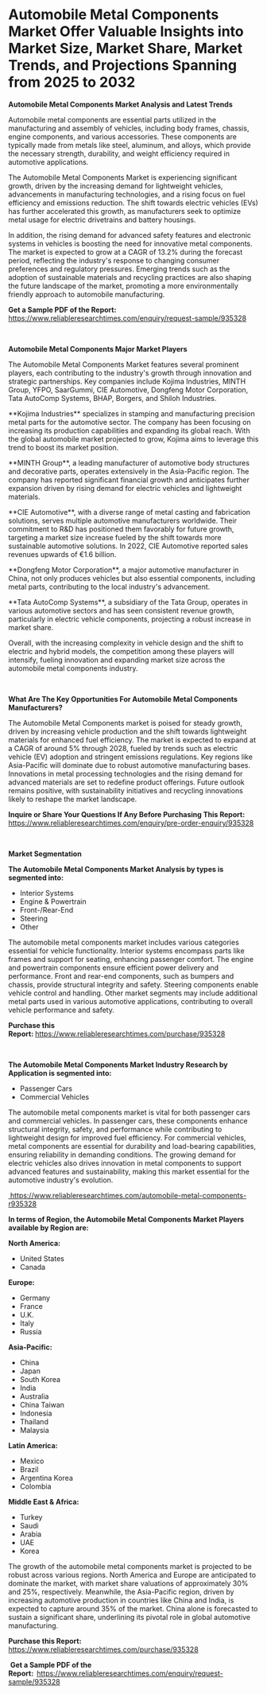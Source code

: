 <p><h1>Automobile Metal Components Market Offer Valuable Insights into Market Size, Market Share, Market Trends, and Projections Spanning from 2025 to 2032</h1></p><p><strong>Automobile Metal Components Market Analysis and Latest Trends</strong></p>
<p><p>Automobile metal components are essential parts utilized in the manufacturing and assembly of vehicles, including body frames, chassis, engine components, and various accessories. These components are typically made from metals like steel, aluminum, and alloys, which provide the necessary strength, durability, and weight efficiency required in automotive applications. </p><p>The Automobile Metal Components Market is experiencing significant growth, driven by the increasing demand for lightweight vehicles, advancements in manufacturing technologies, and a rising focus on fuel efficiency and emissions reduction. The shift towards electric vehicles (EVs) has further accelerated this growth, as manufacturers seek to optimize metal usage for electric drivetrains and battery housings. </p><p>In addition, the rising demand for advanced safety features and electronic systems in vehicles is boosting the need for innovative metal components. The market is expected to grow at a CAGR of 13.2% during the forecast period, reflecting the industry's response to changing consumer preferences and regulatory pressures. Emerging trends such as the adoption of sustainable materials and recycling practices are also shaping the future landscape of the market, promoting a more environmentally friendly approach to automobile manufacturing.</p></p>
<p><strong>Get a Sample PDF of the Report:&nbsp;</strong> <a href="https://www.reliableresearchtimes.com/enquiry/request-sample/935328?utm_campaign=3123&utm_medium=2&utm_source=Github&utm_content=ia&utm_term=18042025&utm_id=automobile-metal-components">https://www.reliableresearchtimes.com/enquiry/request-sample/935328</a></p>
<p>&nbsp;</p>
<p><strong>Automobile Metal Components Major Market Players</strong></p>
<p><p>The Automobile Metal Components Market features several prominent players, each contributing to the industry's growth through innovation and strategic partnerships. Key companies include Kojima Industries, MINTH Group, YFPO, SaarGummi, CIE Automotive, Dongfeng Motor Corporation, Tata AutoComp Systems, BHAP, Borgers, and Shiloh Industries.</p><p>**Kojima Industries** specializes in stamping and manufacturing precision metal parts for the automotive sector. The company has been focusing on increasing its production capabilities and expanding its global reach. With the global automobile market projected to grow, Kojima aims to leverage this trend to boost its market position.</p><p>**MINTH Group**, a leading manufacturer of automotive body structures and decorative parts, operates extensively in the Asia-Pacific region. The company has reported significant financial growth and anticipates further expansion driven by rising demand for electric vehicles and lightweight materials.</p><p>**CIE Automotive**, with a diverse range of metal casting and fabrication solutions, serves multiple automotive manufacturers worldwide. Their commitment to R&D has positioned them favorably for future growth, targeting a market size increase fueled by the shift towards more sustainable automotive solutions. In 2022, CIE Automotive reported sales revenues upwards of €1.6 billion.</p><p>**Dongfeng Motor Corporation**, a major automotive manufacturer in China, not only produces vehicles but also essential components, including metal parts, contributing to the local industry's advancement. </p><p>**Tata AutoComp Systems**, a subsidiary of the Tata Group, operates in various automotive sectors and has seen consistent revenue growth, particularly in electric vehicle components, projecting a robust increase in market share.</p><p>Overall, with the increasing complexity in vehicle design and the shift to electric and hybrid models, the competition among these players will intensify, fueling innovation and expanding market size across the automobile metal components industry.</p></p>
<p>&nbsp;</p>
<p><strong>What Are The Key Opportunities For Automobile Metal Components Manufacturers?</strong></p>
<p><p>The Automobile Metal Components market is poised for steady growth, driven by increasing vehicle production and the shift towards lightweight materials for enhanced fuel efficiency. The market is expected to expand at a CAGR of around 5% through 2028, fueled by trends such as electric vehicle (EV) adoption and stringent emissions regulations. Key regions like Asia-Pacific will dominate due to robust automotive manufacturing bases. Innovations in metal processing technologies and the rising demand for advanced materials are set to redefine product offerings. Future outlook remains positive, with sustainability initiatives and recycling innovations likely to reshape the market landscape.</p></p>
<p><strong>Inquire or Share Your Questions If Any Before Purchasing This Report:</strong> <a href="https://www.reliableresearchtimes.com/enquiry/pre-order-enquiry/935328?utm_campaign=3123&utm_medium=2&utm_source=Github&utm_content=ia&utm_term=18042025&utm_id=automobile-metal-components">https://www.reliableresearchtimes.com/enquiry/pre-order-enquiry/935328</a></p>
<p>&nbsp;</p>
<p><strong>Market Segmentation</strong></p>
<p><strong>The Automobile Metal Components Market Analysis by types is segmented into:</strong></p>
<p><ul><li>Interior Systems</li><li>Engine & Powertrain</li><li>Front-/Rear-End</li><li>Steering</li><li>Other</li></ul></p>
<p><p>The automobile metal components market includes various categories essential for vehicle functionality. Interior systems encompass parts like frames and support for seating, enhancing passenger comfort. The engine and powertrain components ensure efficient power delivery and performance. Front and rear-end components, such as bumpers and chassis, provide structural integrity and safety. Steering components enable vehicle control and handling. Other market segments may include additional metal parts used in various automotive applications, contributing to overall vehicle performance and safety.</p></p>
<p><strong>Purchase this Report:&nbsp;</strong><a href="https://www.reliableresearchtimes.com/purchase/935328?utm_campaign=3123&utm_medium=2&utm_source=Github&utm_content=ia&utm_term=18042025&utm_id=automobile-metal-components">https://www.reliableresearchtimes.com/purchase/935328</a></p>
<p>&nbsp;</p>
<p><strong>The Automobile Metal Components Market Industry Research by Application is segmented into:</strong></p>
<p><ul><li>Passenger Cars</li><li>Commercial Vehicles</li></ul></p>
<p><p>The automobile metal components market is vital for both passenger cars and commercial vehicles. In passenger cars, these components enhance structural integrity, safety, and performance while contributing to lightweight design for improved fuel efficiency. For commercial vehicles, metal components are essential for durability and load-bearing capabilities, ensuring reliability in demanding conditions. The growing demand for electric vehicles also drives innovation in metal components to support advanced features and sustainability, making this market essential for the automotive industry's evolution.</p></p>
<p><a href="https://www.reliableresearchtimes.com/automobile-metal-components-r935328?utm_campaign=3123&utm_medium=2&utm_source=Github&utm_content=ia&utm_term=18042025&utm_id=automobile-metal-components">&nbsp;https://www.reliableresearchtimes.com/automobile-metal-components-r935328</a></p>
<p><strong>In terms of Region, the Automobile Metal Components Market Players available by Region are:</strong></p>
<p>
    <p> <strong> North America: </strong>
        <ul>
            <li>United States</li>
            <li>Canada</li>
        </ul>
        </p> 
    <p> <strong> Europe: </strong>
        <ul>
            <li>Germany</li>
            <li>France</li>
            <li>U.K.</li>
            <li>Italy</li>
            <li>Russia</li>
        </ul>
        </p> 
    <p> <strong> Asia-Pacific: </strong>
        <ul>
            <li>China</li>
            <li>Japan</li>
            <li>South Korea</li>
            <li>India</li>
            <li>Australia</li>
            <li>China Taiwan</li>
            <li>Indonesia</li>
            <li>Thailand</li>
            <li>Malaysia</li>
        </ul>
        </p> 
    <p> <strong> Latin America: </strong>
        <ul>
            <li>Mexico</li>
            <li>Brazil</li>
            <li>Argentina Korea</li>
            <li>Colombia</li>
        </ul>
        </p> 
    <p> <strong> Middle East & Africa: </strong>
        <ul>
            <li>Turkey</li>
            <li>Saudi</li>
            <li>Arabia</li>
            <li>UAE</li>
            <li>Korea</li>
        </ul>
    </p>
    </p>
<p><p>The growth of the automobile metal components market is projected to be robust across various regions. North America and Europe are anticipated to dominate the market, with market share valuations of approximately 30% and 25%, respectively. Meanwhile, the Asia-Pacific region, driven by increasing automotive production in countries like China and India, is expected to capture around 35% of the market. China alone is forecasted to sustain a significant share, underlining its pivotal role in global automotive manufacturing.</p></p>
<p><strong>Purchase this Report: </strong><a href="https://www.reliableresearchtimes.com/purchase/935328?utm_campaign=3123&utm_medium=2&utm_source=Github&utm_content=ia&utm_term=18042025&utm_id=automobile-metal-components">https://www.reliableresearchtimes.com/purchase/935328</a></p>
<p>&nbsp;<strong>Get a Sample PDF of the Report:&nbsp;&nbsp;</strong><a href="https://www.reliableresearchtimes.com/enquiry/request-sample/935328?utm_campaign=3123&utm_medium=2&utm_source=Github&utm_content=ia&utm_term=18042025&utm_id=automobile-metal-components">https://www.reliableresearchtimes.com/enquiry/request-sample/935328</a></p>
<p><strong></strong></p>
<p><p></p><p></p><p></p></p>